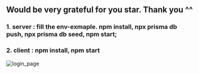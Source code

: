 ## Would be very grateful for you star. Thank you ^^
### 1. server : fill the env-exmaple. npm install, npx prisma db push, npx prisma db seed, npm start; 
### 2. client : npm install, npm start

![login_page](readme-asssets/login.png)